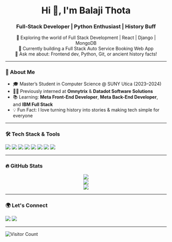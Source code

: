 

<!--
**Balaji-Thota/Balaji-Thota** is a ✨ _special_ ✨ repository because its `README.md` (this file) appears on your GitHub profile.

Here are some ideas to get you started:

- 🔭 I’m currently working on ...
- 🌱 I’m currently learning ...
- 👯 I’m looking to collaborate on ...
- 🤔 I’m looking for help with ...
- 💬 Ask me about ...
- 📫 How to reach me: ...
- 😄 Pronouns: ...
- ⚡ Fun fact: ...
-->

<h1 align="center">Hi 👋, I'm Balaji Thota</h1>
<h3 align="center">Full-Stack Developer | Python Enthusiast | History Buff</h3>

<p align="center">
  🌟 Exploring the world of Full Stack Development | React | Django | MongoDB <br>
  🎯 Currently building a Full Stack Auto Service Booking Web App <br>
  💬 Ask me about: Frontend dev, Python, Git, or ancient history facts!
</p>

---

### 🚀 About Me

- 🎓 Master’s Student in Computer Science @ SUNY Utica (2023–2024)
- 👨‍💻 Previously interned at **Omnytrix** & **Datadot Software Solutions**
- 📚 Learning: **Meta Front-End Developer**, **Meta Back-End Developer**, and **IBM Full Stack**
- 💡 Fun Fact: I love turning history into stories & making tech simple for everyone

---

### 🛠️ Tech Stack & Tools

<p align="left">
  <img src="https://img.shields.io/badge/Python-3776AB?style=for-the-badge&logo=python&logoColor=white"/>
  <img src="https://img.shields.io/badge/JavaScript-F7DF1E?style=for-the-badge&logo=javascript&logoColor=black"/>
  <img src="https://img.shields.io/badge/React-20232A?style=for-the-badge&logo=react&logoColor=61DAFB"/>
  <img src="https://img.shields.io/badge/Django-092E20?style=for-the-badge&logo=django&logoColor=white"/>
  <img src="https://img.shields.io/badge/HTML5-E34F26?style=for-the-badge&logo=html5&logoColor=white"/>
  <img src="https://img.shields.io/badge/CSS3-1572B6?style=for-the-badge&logo=css3&logoColor=white"/>
  <img src="https://img.shields.io/badge/Bootstrap-563D7C?style=for-the-badge&logo=bootstrap&logoColor=white"/>
  <img src="https://img.shields.io/badge/Git-F05032?style=for-the-badge&logo=git&logoColor=white"/>
</p>

---

### 🔥 GitHub Stats

<p align="center">
  <img src="https://github-readme-stats.vercel.app/api?username=Balaji-Thota&show_icons=true&theme=tokyonight" />
  <br>
  <img src="https://github-readme-streak-stats.herokuapp.com/?user=Balaji-Thota&theme=tokyonight" />
  <br>
  <img src="https://github-readme-stats.vercel.app/api/top-langs/?username=Balaji-Thota&layout=compact&theme=tokyonight" />
</p>

---

### 🌍 Let's Connect

<p align="left">
  <a href="mailto:balaji.us73@gmail.com"><img src="https://img.shields.io/badge/Gmail-D14836?style=for-the-badge&logo=gmail&logoColor=white"/></a>
  <a href="https://www.linkedin.com/in/balajithota/"><img src="https://img.shields.io/badge/LinkedIn-blue?style=for-the-badge&logo=linkedin&logoColor=white"/></a>
</p>

---

![Visitor Count](https://komarev.com/ghpvc/?username=Balaji-Thota&style=flat-square&color=blue)
